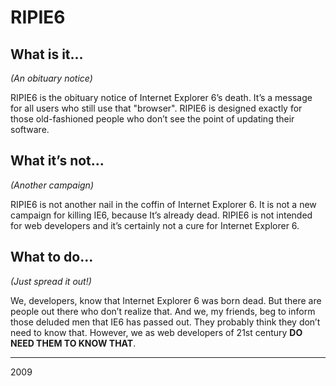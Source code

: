 # RIPIE6

## What is it...
_(An obituary notice)_

RIPIE6 is the obituary notice of Internet Explorer 6’s death. It’s a message for all users who still use that "browser". RIPIE6 is designed exactly for those old-fashioned people who don’t see the point of updating their software.

## What it’s not...
_(Another campaign)_

RIPIE6 is not another nail in the coffin of Internet Explorer 6. It is not a new campaign for killing IE6, because It’s already dead. RIPIE6 is not intended for web developers and it’s certainly not a cure for Internet Explorer 6.

## What to do...
_(Just spread it out!)_

We, developers, know that Internet Explorer 6 was born dead. But there are people out there who don’t realize that. And we, my friends, beg to inform those deluded men that IE6 has passed out. They probably think they don’t need to know that. However, we as web developers of 21st century **DO NEED THEM TO KNOW THAT**.

---
2009

